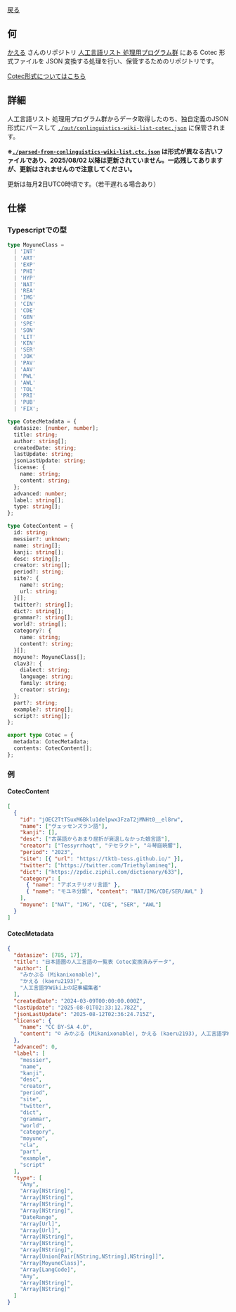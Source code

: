 
[戻る](/.)

## 何

[かえる](https://github.com/kaeru2193) さんのリポジトリ [人工言語リスト 処理用プログラム群](https://github.com/kaeru2193/Conlang-List-Works/) にある Cotec 形式ファイルを JSON 変換する処理を行い、保管するためのリポジトリです。

[Cotec形式についてはこちら](https://migdal.jp/cl_kiita/cotec-conlang-table-expression-powered-by-csv-clakis-rfc-2h86)

## 詳細

人工言語リスト 処理用プログラム群からデータ取得したのち、独自定義のJSON形式にパースして [`./out/conlinguistics-wiki-list-cotec.json`](./out/conlinguistics-wiki-list-cotec.json) に保管されます。

**※[`./parsed-from-conlinguistics-wiki-list.ctc.json`](./parsed-from-conlinguistics-wiki-list.ctc.json) は形式が異なる古いファイルであり、2025/08/02 以降は更新されていません。一応残してありますが、更新はされませんので注意してください。**

更新は毎月**2**日UTC0時頃です。（若干遅れる場合あり）

## 仕様

### Typescriptでの型

```typescript
type MoyuneClass =
  | 'INT'
  | 'ART'
  | 'EXP'
  | 'PHI'
  | 'HYP'
  | 'NAT'
  | 'REA'
  | 'IMG'
  | 'CIN'
  | 'CDE'
  | 'GEN'
  | 'SPE'
  | 'SON'
  | 'LIT'
  | 'KIN'
  | 'SER'
  | 'JOK'
  | 'PAV'
  | 'AAV'
  | 'PWL'
  | 'AWL'
  | 'TOL'
  | 'PRI'
  | 'PUB'
  | 'FIX';

type CotecMetadata = {
  datasize: [number, number];
  title: string;
  author: string[];
  createdDate: string;
  lastUpdate: string;
  jsonLastUpdate: string;
  license: { 
    name: string;
    content: string;
  };
  advanced: number;
  label: string[];
  type: string[];
};

type CotecContent = {
  id: string;
  messier?: unknown;
  name: string[];
  kanji: string[];
  desc: string[];
  creator: string[];
  period?: string;
  site?: {
    name?: string;
    url: string;
  }[];
  twitter?: string[];
  dict?: string[];
  grammar?: string[];
  world?: string[];
  category?: {
    name: string;
    content?: string;
  }[];
  moyune?: MoyuneClass[];
  clav3?: {
    dialect: string;
    language: string;
    family: string;
    creator: string;
  };
  part?: string;
  example?: string[];
  script?: string[];
};

export type Cotec = {
  metadata: CotecMetadata;
  contents: CotecContent[];
};
```

### 例

#### CotecContent

```json
[
  {
    "id": "jOEC2TtTSuxM6Bklu1delpwx3FzaT2jMNHt0__el8rw",
    "name": ["ヴェッセンズラン語"],
    "kanji": [],
    "desc": ["古英語からあまり屈折が衰退しなかった娘言語"],
    "creator": ["Tessyrrhaqt", "テセラクト", "斗琴庭暁響"],
    "period": "2023",
    "site": [{ "url": "https://tktb-tess.github.io/" }],
    "twitter": ["https://twitter.com/Triethylamineq"],
    "dict": ["https://zpdic.ziphil.com/dictionary/633"],
    "category": [
      { "name": "アポステリオリ言語" },
      { "name": "モユネ分類", "content": "NAT/IMG/CDE/SER/AWL" }
    ],
    "moyune": ["NAT", "IMG", "CDE", "SER", "AWL"]
  }
]
```

#### CotecMetadata

```json
{
  "datasize": [785, 17],
  "title": "日本語圏の人工言語の一覧表 Cotec変換済みデータ",
  "author": [
    "みかぶる (Mikanixonable)",
    "かえる (kaeru2193)",
    "人工言語学Wiki上の記事編集者"
  ],
  "createdDate": "2024-03-09T00:00:00.000Z",
  "lastUpdate": "2025-08-01T02:33:12.782Z",
  "jsonLastUpdate": "2025-08-12T02:36:24.715Z",
  "license": {
    "name": "CC BY-SA 4.0",
    "content": "© みかぶる (Mikanixonable), かえる (kaeru2193), 人工言語学Wiki上の記事編集者 under CC BY-SA 4.0"
  },
  "advanced": 0,
  "label": [
    "messier",
    "name",
    "kanji",
    "desc",
    "creator",
    "period",
    "site",
    "twitter",
    "dict",
    "grammar",
    "world",
    "category",
    "moyune",
    "cla",
    "part",
    "example",
    "script"
  ],
  "type": [
    "Any",
    "Array[NString]",
    "Array[NString]",
    "Array[NString]",
    "Array[NString]",
    "DateRange",
    "Array[Url]",
    "Array[Url]",
    "Array[NString]",
    "Array[NString]",
    "Array[NString]",
    "Array[Union[Pair[NString,NString],NString]]",
    "Array[MoyuneClass]",
    "Array[LangCode]",
    "Any",
    "Array[NString]",
    "Array[NString]"
  ]
}
```
